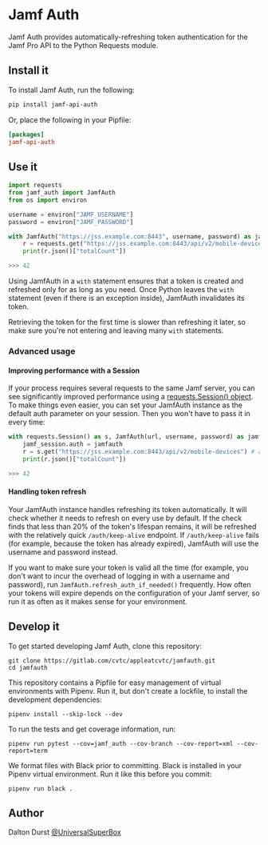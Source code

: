 # Jamf Auth

Jamf Auth provides automatically-refreshing token authentication for the Jamf Pro API to the Python Requests module.

## Install it

To install Jamf Auth, run the following:

```sh
pip install jamf-api-auth
```

Or, place the following in your Pipfile:

```toml
[packages]
jamf-api-auth
```

## Use it

```python
import requests
from jamf_auth import JamfAuth
from os import environ

username = environ["JAMF_USERNAME"]
password = environ["JAMF_PASSWORD"]

with JamfAuth("https://jss.example.com:8443", username, password) as jamfauth:
    r = requests.get("https://jss.example.com:8443/api/v2/mobile-devices", auth=jamfauth)
    print(r.json()["totalCount"])

>>> 42
```

Using JamfAuth in a `with` statement ensures that a token is created and refreshed only for as long as you need. Once Python leaves the `with` statement (even if there is an exception inside), JamfAuth invalidates its token.

Retrieving the token for the first time is slower than refreshing it later, so make sure you're not entering and leaving many `with` statements.

### Advanced usage

#### Improving performance with a Session

If your process requires several requests to the same Jamf server, you can see significantly improved performance using a [requests.Session() object](https://requests.readthedocs.io/en/master/user/advanced/). To make things even easier, you can set your JamfAuth instance as the default auth parameter on your session. Then you won't have to pass it in every time:

```python
with requests.Session() as s, JamfAuth(url, username, password) as jamfauth:
    jamf_session.auth = jamfauth
    r = s.get("https://jss.example.com:8443/api/v2/mobile-devices") # auth= is gone!
    print(r.json()["totalCount"])

>>> 42
```

#### Handling token refresh

Your JamfAuth instance handles refreshing its token automatically. It will check whether it needs to refresh on every use by default. If the check finds that less than 20% of the token's lifespan remains, it will be refreshed with the relatively quick `/auth/keep-alive` endpoint. If `/auth/keep-alive` fails (for example, because the token has already expired), JamfAuth will use the username and password instead.

If you want to make sure your token is valid all the time (for example, you don't want to incur the overhead of logging in with a username and password), run `JamfAuth.refresh_auth_if_needed()` frequently. How often your tokens will expire depends on the configuration of your Jamf server, so run it as often as it makes sense for your environment.

## Develop it

To get started developing Jamf Auth, clone this repository:

```
git clone https://gitlab.com/cvtc/appleatcvtc/jamfauth.git
cd jamfauth
```

This repository contains a Pipfile for easy management of virtual environments
with Pipenv. Run it, but don't create a lockfile, to install the development
dependencies:

```
pipenv install --skip-lock --dev
```

To run the tests and get coverage information, run:

```
pipenv run pytest --cov=jamf_auth --cov-branch --cov-report=xml --cov-report=term
```

We format files with Black prior to committing. Black is installed in your
Pipenv virtual environment. Run it like this before you commit:

```
pipenv run black .
```

## Author

Dalton Durst [@UniversalSuperBox](https://github.com/UniversalSuperBox)